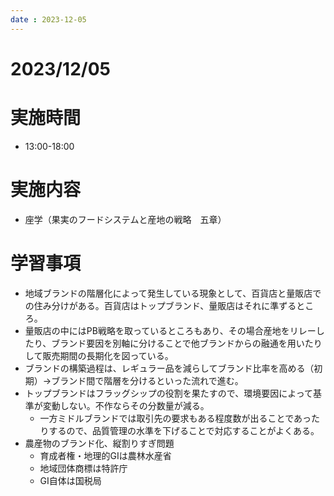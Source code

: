```yaml
---
date : 2023-12-05
---
```


# 2023/12/05

# 実施時間
- 13:00-18:00

# 実施内容
- 座学（果実のフードシステムと産地の戦略　五章）

# 学習事項
- 地域ブランドの階層化によって発生している現象として、百貨店と量販店での住み分けがある。百貨店はトップブランド、量販店はそれに準ずるところ。
- 量販店の中にはPB戦略を取っているところもあり、その場合産地をリレーしたり、ブランド要因を別軸に分けることで他ブランドからの融通を用いたりして販売期間の長期化を図っている。
- ブランドの構築過程は、レギュラー品を減らしてブランド比率を高める（初期）→ブランド間で階層を分けるといった流れで進む。
- トップブランドはフラッグシップの役割を果たすので、環境要因によって基準が変動しない。不作ならその分数量が減る。
    - 一方ミドルブランドでは取引先の要求もある程度数が出ることであったりするので、品質管理の水準を下げることで対応することがよくある。
- 農産物のブランド化、縦割りすぎ問題
    - 育成者権・地理的GIは農林水産省
    - 地域団体商標は特許庁
    - GI自体は国税局